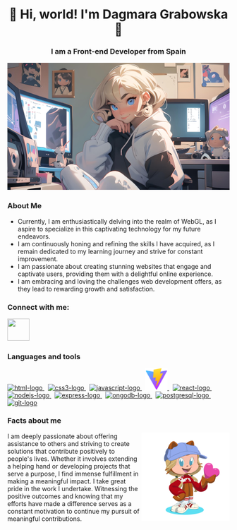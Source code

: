 <div align="center"> 

# 👋 Hi, world! I'm Dagmara Grabowska👋


### **I am a Front-end Developer** from Spain


</div>

<img alt="daga-banner" src="./cj0lkcv3lvcg0080lld0.jpg"/>

### About Me


* Currently, I am enthusiastically delving into the realm of WebGL, as I aspire to specialize in this captivating technology for my future endeavors.
* I am continuously honing and refining the skills I have acquired, as I remain dedicated to my learning journey and strive for constant improvement.
* I am passionate about creating stunning websites that engage and captivate users, providing them with a delightful online experience.
* I am embracing and loving the challenges web development offers, as they lead to rewarding growth and satisfaction.

### Connect with me:

<a href="https://www.linkedin.com/in/dagmara-grabowska/">
    <img src="https://icongr.am/devicon/linkedin-original.svg?size=50&color=currentColor" height="50" width="50" style="max-width: 100%"/>
</a>

### Languages and tools

<div>
    <a href="https://html.com/"> 
        <img alt="html-logo" src="https://icongr.am/devicon/html5-original.svg?size=40&color=currentColor"/>
    </a>
    &nbsp
    <a href="https://www.css3.com/">
        <img alt ="css3-logo" src="https://icongr.am/devicon/css3-original-wordmark.svg?size=50&color=currentColor"/>
    <a/>
    &nbsp
    <a href="https://www.javascript.com/">
        <img alt="javascript-logo" src="https://icongr.am/devicon/javascript-original.svg?size=40&color=currentColor"/>
    </a>
    &nbsp
    <a href="https://vitejs.dev/">
        <img alt="vite-logo" src="./vite-logo.svg" width="50"/>
    </a>
    &nbsp
    <a href="https://react.dev/">
        <img alt="react-logo" src="https://icongr.am/devicon/react-original.svg?size=40&color=currentColor"/>
    </a>
    &nbsp
    <a href="https://nodejs.org/en">
        <img alt="nodejs-logo" src="https://icongr.am/devicon/nodejs-original.svg?size=50&color=currentColor"/>
    </a>
    &nbsp
    <a href="https://expressjs.com/">
        <img alt="express-logo" src="https://icongr.am/devicon/express-original.svg?size=50&color=currentColor"/>
    </a>
    &nbsp
    <a href="https://www.mongodb.com/">
        <img alt="ongodb-logo" src="https://icongr.am/devicon/mongodb-original.svg?size=50&color=currentColor"/>
    </a>
    &nbsp
    <a href="https://www.postgresql.org/">
        <img alt="postgresql-logo" src="https://icongr.am/devicon/postgresql-original.svg?size=40&color=currentColor"/>
    </a>
    &nbsp
    <a href="https://git-scm.com/">
        <img alt="git-logo" src="https://icongr.am/devicon/git-original.svg?size=50&color=currentColor"/>
    </a>
</div>

### Facts about me

<img align="right" alt="octocat-dagmaro" src="./octocat-dagmaro.png" width="200"/> I am deeply passionate about offering assistance to others and striving to create solutions that contribute positively to 
    people's lives. Whether it involves extending a helping hand or developing projects that serve a purpose, I find immense fulfillment in making a meaningful impact. I take great pride in the work I undertake. Witnessing the positive outcomes and knowing that my efforts have made a difference serves as a constant motivation to continue my pursuit of meaningful contributions.






<!--
**dagmaro/dagmaro** is a ✨ _special_ ✨ repository because its `README.md` (this file) appears on your GitHub profile.

Here are some ideas to get you started:

- 🔭 I’m currently working on ...
- 🌱 I’m currently learning ...
- 👯 I’m looking to collaborate on ...
- 🤔 I’m looking for help with ...
- 💬 Ask me about ...
- 📫 How to reach me: ...
- 😄 Pronouns: ...
- ⚡ Fun fact: ...
-->
